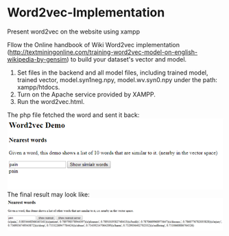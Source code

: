 # Word2vec-Implementation
Present word2vec on the website using xampp

Fllow the Online handbook of Wiki Word2vec implementation (http://textminingonline.com/training-word2vec-model-on-english-wikipedia-by-gensim) to build your dataset's vector and model.

1. Set files in the backend and all model files, including trained model, trained vector, model.syn1neg.npy, model.wv.syn0.npy under the path: xampp/htdocs. 
2. Turn on the Apache service provided by XAMPP. 
3. Run the word2vec.html.

The php file fetched the word and sent it back:
![image](https://github.com/Sabrinalulu/Word2vec-Implementation/blob/master/phpfetchword.PNG)
The final result may look like:
![image](https://github.com/Sabrinalulu/Word2vec-Implementation/blob/master/pain.PNG)
